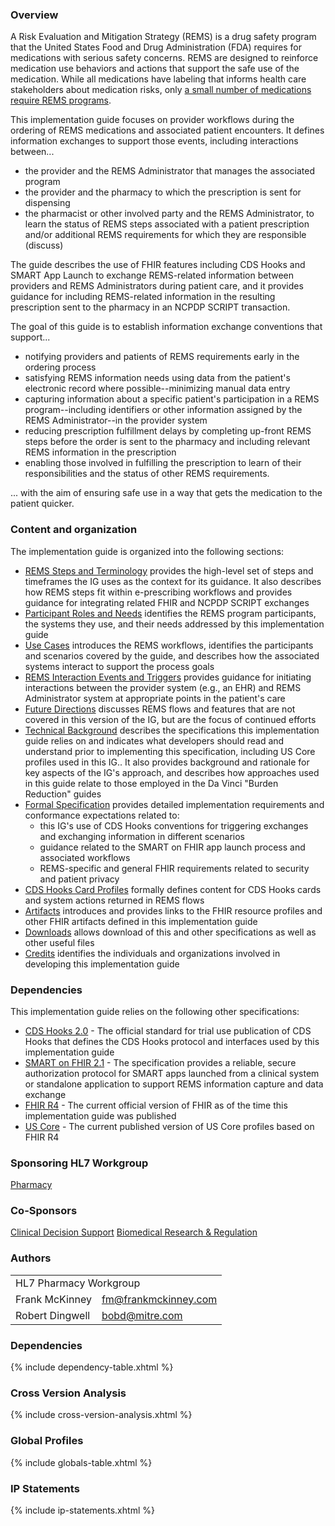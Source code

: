 ### Overview
A Risk Evaluation and Mitigation Strategy (REMS) is a drug safety program that the United States Food and Drug Administration (FDA) requires for medications with serious safety concerns. REMS are designed to reinforce medication use behaviors and actions that support the safe use of the medication. While all medications have labeling that informs health care stakeholders about medication risks, only [a small number of medications require REMS programs](https://www.accessdata.fda.gov/scripts/cder/rems/index.cfm).

This implementation guide focuses on provider workflows during the ordering of REMS medications and associated patient encounters. It defines information exchanges to support those events, including interactions between... 
- the provider and the REMS Administrator that manages the associated program
- the provider and the pharmacy to which the prescription is sent for dispensing
- the pharmacist or other involved party and the REMS Administrator, to learn the status of REMS steps associated with a patient prescription and/or additional REMS requirements for which they are responsible (discuss)

The guide describes the use of FHIR features including CDS Hooks and SMART App Launch to exchange REMS-related information between providers and REMS Administrators during patient care, and it provides guidance for including REMS-related information in the resulting prescription sent to the pharmacy in an NCPDP SCRIPT transaction.

The goal of this guide is to establish information exchange conventions that support...
- notifying providers and patients of REMS requirements early in the ordering process
- satisfying REMS information needs using data from the patient's electronic record where possible--minimizing manual data entry
- capturing information about a specific patient's participation in a REMS program--including identifiers or other information assigned by the REMS Administrator--in the provider system
- reducing prescription fulfillment delays by completing up-front REMS steps before the order is sent to the pharmacy and including relevant REMS information in the prescription
- enabling those involved in fulfilling the prescription to learn of their responsibilities and the status of other REMS requirements.

... with the aim of ensuring safe use in a way that gets the medication to the patient quicker.

<p></p>

### Content and organization
The implementation guide is organized into the following sections:
* [REMS Steps and Terminology](process.html) provides the high-level set of steps and timeframes the IG uses as the context for its guidance. It also describes how REMS steps fit within e-prescribing workflows and provides guidance for integrating related FHIR and NCPDP SCRIPT exchanges
* [Participant Roles and Needs](roles.html) identifies the REMS program participants, the systems they use, and their needs addressed by this implementation guide
* [Use Cases](use-cases.html) introduces the REMS workflows, identifies the participants and scenarios covered by the guide, and describes how the associated systems interact to support the process goals
* [REMS Interaction Events and Triggers](event-triggers.html) provides guidance for initiating interactions between the provider system (e.g., an EHR) and REMS Administrator system at appropriate points in the patient's care
* [Future Directions](future-directions.html) discusses REMS flows and features that are not covered in this version of the IG, but are the focus of continued efforts
* [Technical Background](technical-background.html) describes the specifications this implementation guide relies on and indicates what developers should read and understand prior to implementing this specification, including US Core profiles used in this IG.. It also provides background and rationale for key aspects of the IG's approach, and describes how approaches used in this guide relate to those employed in the Da Vinci "Burden Reduction" guides
* [Formal Specification](specification.html) provides detailed implementation requirements and conformance expectations related to:
  *  this IG's use of CDS Hooks conventions for triggering exchanges and exchanging information in different scenarios
  *  guidance related to the SMART on FHIR app launch process and associated workflows
  *  REMS-specific and general FHIR requirements related to security and patient privacy
* [CDS Hooks Card Profiles](cds-cards.html) formally defines content for CDS Hooks cards and system actions returned in REMS flows
* [Artifacts](artifacts.html) introduces and provides links to the FHIR resource profiles and other FHIR artifacts defined in this implementation guide
* [Downloads](downloads.html) allows download of this and other specifications as well as other useful files
* [Credits](credits.html) identifies the individuals and organizations involved in developing this implementation guide

<p></p>

### Dependencies 
This implementation guide relies on the following other specifications: 

* [CDS Hooks 2.0](https://cds-hooks.hl7.org/2.0/) - The official standard for trial use publication of CDS Hooks that defines the CDS Hooks protocol and interfaces used by this implementation guide
* [SMART on FHIR 2.1](https://hl7.org/fhir/smart-app-launch/STU2.1) - The specification provides a reliable, secure authorization protocol for SMART apps launched from a clinical system or standalone application to support REMS information capture and data exchange
* [FHIR R4](http://hl7.org/fhir/R4/) - The current official version of FHIR as of the time this implementation guide was published
* [US Core](http://hl7.org/fhir/us/core) - The current published version of US Core profiles based on FHIR R4

<p></p>

### Sponsoring HL7 Workgroup  
[Pharmacy](https://confluence.hl7.org/display/PHAR)

<p></p>

### Co-Sponsors 
[Clinical Decision Support](https://confluence.hl7.org/display/CDS)
[Biomedical Research & Regulation](https://confluence.hl7.org/display/BRR)

<p></p>

### Authors

<table class="grid">
    <tbody>
	  <tr>
		<td colspan="2">HL7 Pharmacy Workgroup</td>
  	  </tr>
	  <tr>
		<td>Frank McKinney</td>
		<td><a href="mailto:fm@frankmckinney.com">fm@frankmckinney.com</a></td>
	  </tr>
	  <tr>
		<td>Robert Dingwell</td>
		<td><a href="mailto:bobd@mitre.com">bobd@mitre.com</a></td>
	  </tr>
	</tbody>
  </table>

<p></p>

### Dependencies
{% include dependency-table.xhtml %}

### Cross Version Analysis
{% include cross-version-analysis.xhtml %}

### Global Profiles
{% include globals-table.xhtml %}

### IP Statements
{% include ip-statements.xhtml %}
